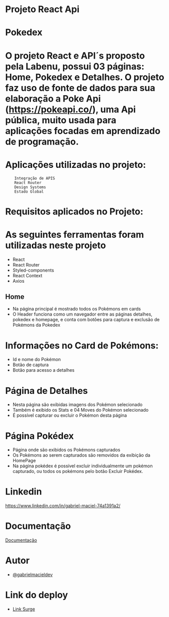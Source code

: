 # Projeto React Api

# Pokedex 

# O projeto React e API´s proposto pela Labenu, possui 03 páginas: Home, Pokedex e Detalhes. O projeto faz uso de fonte de dados para sua elaboração a  Poke Api (https://pokeapi.co/), uma Api pública, muito usada para aplicações focadas em aprendizado de programação.

# Aplicações utilizadas no projeto:
        Integração de APIS
        React Router
        Design Systems
        Estado Global

# Requisitos aplicados no Projeto:

# As seguintes ferramentas foram utilizadas neste projeto
   * React
   * React Router
   * Styled-components
   * React Context
   * Axios

## Home 
   * Na página principal é mostrado todos os Pokémons em cards
   * O Header funciona como um navegador entre as páginas detalhes, pokedex e homepage, e conta com botões para captura e exclusão de Pokémons da Pokedex
# Informações no Card de Pokémons:
   *  Id e nome do Pokémon
   *  Botão de captura
   *  Botão para acesso a detalhes
   
# Página de Detalhes
   * Nesta página são exibidas imagens dos Pokémon selecionado
   * Também é exibido os Stats e 04 Moves do Pokémon selecionado
   * É possível capturar ou excluir o Pokémon desta página

# Página Pokédex
   * Página onde são exibidos os Pokémons capturados
   * Os Pokémons ao serem capturados são removidos da exibição da HomePage
   * Na página pokédex é possível excluir individualmente um pokémon capturado, ou todos os pokémons pelo botão Excluir Pokédex.
   
   
# Linkedin

https://www.linkedin.com/in/gabriel-maciel-74a1391a2/
# Documentação

[Documentação](https://github.com/labenuexercicios/projeto-react-apis#readme)

# Autor

- [@gabrielmacieldev](https://github.com/gabrielmacieldev)

# Link do deploy

- [Link Surge](https://gabrielmaciel.surge.sh/)
